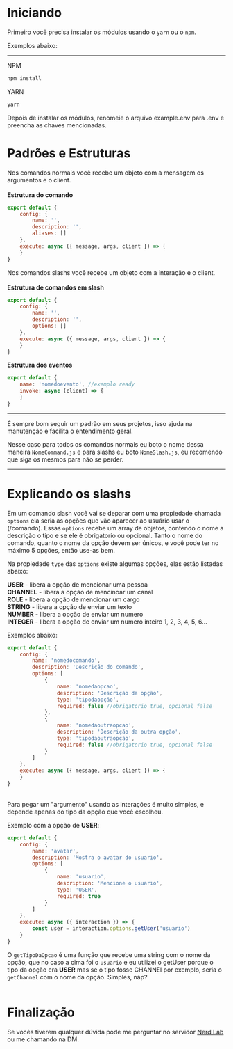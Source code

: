 # Iniciando

Primeiro você precisa instalar os módulos usando o `yarn` ou o `npm`.

Exemplos abaixo:
___
NPM
```cmd
npm install
```
YARN
```cmd
yarn
```
Depois de instalar os módulos, renomeie o arquivo example.env para .env e preencha as chaves mencionadas.
# Padrões e Estruturas
Nos comandos normais você recebe um objeto com a mensagem os argumentos e o client.
<br><br>
**Estrutura do comando**

```js
export default {
    config: {
        name: '',
        description: '',
        aliases: []
    },
    execute: async ({ message, args, client }) => {
    }
}
```
Nos comandos slashs você recebe um objeto com a interação e o client.
<br><br>
**Estrutura de comandos em slash**
```js
export default {
    config: {
        name: '',
        description: '',
        options: []
    },
    execute: async ({ message, args, client }) => {
    }
}
```
**Estrutura dos eventos**
```js
export default {
    name: 'nomedoevento', //exemplo ready
    invoke: async (client) => {
    }
}
```
___
É sempre bom seguir um padrão em seus projetos, isso ajuda na manutenção e facilita o entendimento geral.

Nesse caso para todos os comandos normais eu boto o nome dessa maneira `NomeCommand.js` e para slashs eu boto `NomeSlash.js`, eu recomendo que siga os mesmos para não se perder.
___

# Explicando os slashs
Em um comando slash você vai se deparar com uma propiedade chamada `options` ela seria as opções que vão aparecer ao usuário usar o (/comando). Essas `options` recebe um array de objetos, contendo o nome a descrição o tipo e se ele é obrigatorio ou opcional. Tanto o nome do comando, quanto o nome da opção devem ser únicos, e você pode ter no máximo 5 opções, então use-as bem.

Na propiedade `type` das `options` existe algumas opções, elas estão listadas abaixo:

**USER** - libera a opção de mencionar uma pessoa<br>
**CHANNEL** - libera a opção de mencinoar um canal<br>
**ROLE** - libera a opção de mencionar um cargo<br>
**STRING** - libera a opção de enviar um texto<br>
**NUMBER** - libera a opção de enviar um numero<br>
**INTEGER** - libera a opção de enviar um numero inteiro 1, 2, 3, 4, 5, 6...

Exemplos abaixo:

```js
export default {
    config: {
        name: 'nomedocomando',
        description: 'Descrição do comando',
        options: [
            {
                name: 'nomedaopcao',
                description: 'Descrição da opção',
                type: 'tipodaopção',
                required: false //obrigatorio true, opcional false
            },
            {
                name: 'nomedaoutraopcao',
                description: 'Descrição da outra opção',
                type: 'tipodaoutraopção',
                required: false //obrigatorio true, opcional false
            }
        ]
    },
    execute: async ({ message, args, client }) => {
    }
}
```
<br>
Para pegar um "argumento" usando as interações é muito simples, e depende apenas do tipo da opção que você escolheu.<br>

Exemplo com a opção de **USER**:
<br>

```js
export default {
    config: {
        name: 'avatar',
        description: 'Mostra o avatar do usuario',
        options: [
            {
                name: 'usuario',
                description: 'Mencione o usuario',
                type: 'USER',
                required: true
            }
        ]
    },
    execute: async ({ interaction }) => {
        const user = interaction.options.getUser('usuario')
    }
}
```

O `getTipoDaOpcao` é uma função que recebe uma string com o nome da opção, que no caso a cima foi o `usuario` e eu utilizei o getUser porque o tipo da opção era **USER** mas se o tipo fosse CHANNEl por exemplo, seria o `getChannel` com o nome da opção. Simples, nãp? <br><br>

# Finalização
Se vocês tiverem qualquer dúvida pode me perguntar no servidor [Nerd Lab](https://discord.gg/RyC8NAYhwy) ou me chamando na DM.
